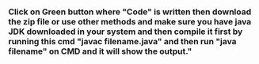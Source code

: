 ### Click on Green button where "Code" is written then download the zip file or use other methods and make sure you have java JDK downloaded in your system and then compile it first by running this cmd "javac filename.java" and then run "java filename" on CMD and it will show the output."
